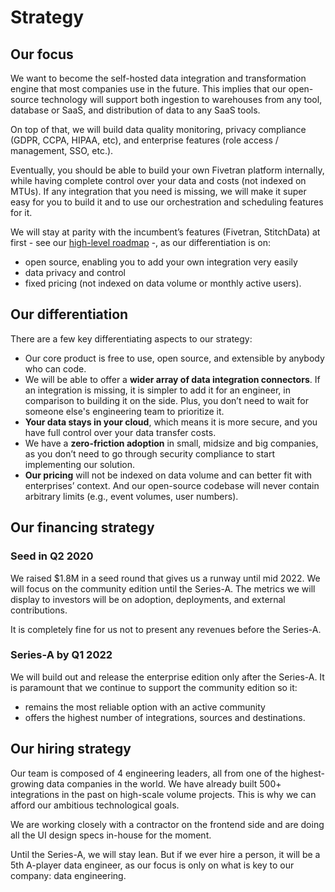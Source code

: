 # Strategy

## **Our focus**

We want to become the self-hosted data integration and transformation engine that most companies use in the future. This implies that our open-source technology will support both ingestion to warehouses from any tool, database or SaaS, and distribution of data to any SaaS tools.

On top of that, we will build data quality monitoring, privacy compliance \(GDPR, CCPA, HIPAA, etc\), and enterprise features \(role access / management, SSO, etc.\).

Eventually, you should be able to build your own Fivetran platform internally, while having complete control over your data and costs \(not indexed on MTUs\). If any integration that you need is missing, we will make it super easy for you to build it and to use our orchestration and scheduling features for it. 

We will stay at parity with the incumbent’s features \(Fivetran, StitchData\) at first - see our [high-level roadmap](https://docs.dataline.io/company-handbook/company-handbook/roadmap) -, as our differentiation is on:

* open source, enabling you to add your own integration very easily
* data privacy and control
* fixed pricing \(not indexed on data volume or monthly active users\).

## **Our differentiation**

There are a few key differentiating aspects to our strategy:

* Our core product is free to use, open source, and extensible by anybody who can code. 
* We will be able to offer a **wider array of data integration connectors**. If an integration is missing, it is simpler to add it for an engineer, in comparison to building it on the side. Plus, you don’t need to wait for someone else's engineering team to prioritize it.
* **Your data stays in your cloud**, which means it is more secure, and you have full control over your data transfer costs.
* We have a **zero-friction adoption** in small, midsize and big companies, as you don’t need to go through security compliance to start implementing our solution.
* **Our pricing** will not be indexed on data volume and can better fit with enterprises’ context. And our open-source codebase will never contain arbitrary limits \(e.g., event volumes, user numbers\).

## **Our financing strategy**

### **Seed in Q2 2020**

We raised $1.8M in a seed round that gives us a runway until mid 2022. We will focus on the community edition until the Series-A. The metrics we will display to investors will be on adoption, deployments, and external contributions.

It is completely fine for us not to present any revenues before the Series-A. 

### **Series-A by Q1 2022**

We will build out and release the enterprise edition only after the Series-A. It is paramount that we continue to support the community edition so it:

* remains the most reliable option with an active community
* offers the highest number of integrations, sources and destinations. 

## **Our hiring strategy**

Our team is composed of 4 engineering leaders, all from one of the highest-growing data companies in the world. We have already built 500+ integrations in the past on high-scale volume projects. This is why we can afford our ambitious technological goals. 

We are working closely with a contractor on the frontend side and are doing all the UI design specs in-house for the moment. 

Until the Series-A, we will stay lean. But if we ever hire a person, it will be a 5th A-player data engineer, as our focus is only on what is key to our company: data engineering.

